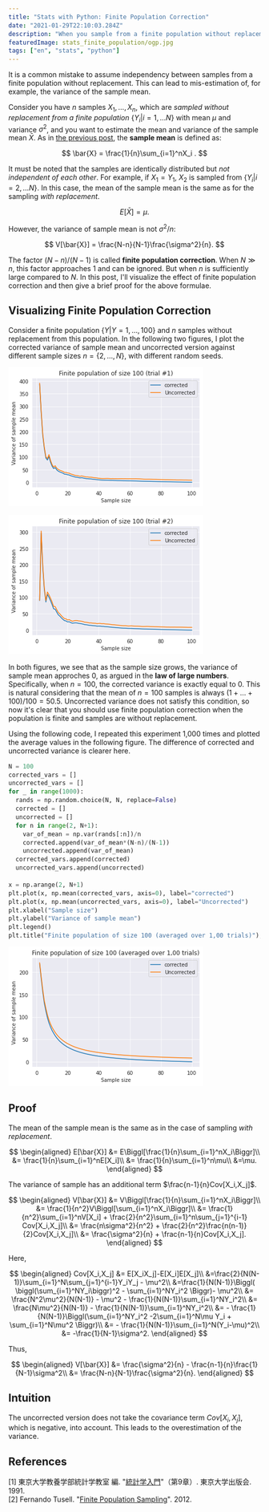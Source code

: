 ```yaml
---
title: "Stats with Python: Finite Population Correction"
date: "2021-01-29T22:10:03.284Z"
description: "When you sample from a finite population without replacement, beware the finite population correction. The samples are not independent of each other."
featuredImage: stats_finite_population/ogp.jpg
tags: ["en", "stats", "python"]
---
```


It is a common mistake to assume independency between samples from a finite population without replacement. This can lead to mis-estimation of, for example, the variance of the sample mean.

Consider you have $n$ samples $X_1,\ldots,X_n$, which are *sampled without replacement from a finite population* $\{Y_i|i=1,\ldots N \}$ with mean $\mu$ and variance $\sigma^2$, and you want to estimate the mean and variance of the sample mean $\bar{X}$. As in [the previous post](https://hippocampus-garden.com/stats_unbiased_variance/), the **sample mean** is defined as:

$$
\bar{X} = \frac{1}{n}\sum_{i=1}^nX_i .
$$

It must be noted that the samples are identically distributed but *not independent of each other*. For example, if $X_1=Y_1$, $X_2$ is sampled from $\{Y_i|i=2,\ldots N \}$. In this case, the mean of the sample mean is the same as for the sampling *with replacement*.

$$
E[\bar{X}] =\mu.
$$

However, the variance of sample mean is not $\sigma^2/n$:

$$
V[\bar{X}] = \frac{N-n}{N-1}\frac{\sigma^2}{n}.
$$

The factor $(N-n)/(N-1)$ is called **finite population correction**. When $N\gg n$, this factor approaches $1$ and can be ignored. But when $n$ is sufficiently large compared to $N$. In this post, I'll visualize the effect of finite population correction and then give a brief proof for the above formulae.

## Visualizing Finite Population Correction
Consider a finite population $\{ Y|Y=1,\ldots,100 \}$ and $n$ samples without replacement from this population. In the following two figures, I plot the corrected variance of sample mean and uncorrected version against different sample sizes $n=\{2,\ldots,N \}$, with different random seeds.


![](2021-01-28-23-59-52.png)

![](2021-01-28-23-59-59.png)

In both figures, we see that as the sample size grows, the variance of sample mean approches $0$, as argued in the **law of large numbers**. Specifically, when $n=100$, the corrected variance is exactly equal to $0$. This is natural considering that the mean of $n=100$ samples is always $(1+\ldots+100)/100=50.5$. Uncorrected variance does not satisfy this condition, so now it's clear that you should use finite population correction when the population is finite and samples are without replacement. 

Using the following code, I repeated this experiment 1,000 times and plotted the average values in the following figure. The difference of corrected and uncorrected variance is clearer here.

```python
N = 100
corrected_vars = []
uncorrected_vars = []
for _ in range(1000):
  rands = np.random.choice(N, N, replace=False)
  corrected = []
  uncorrected = []
  for n in range(2, N+1):
    var_of_mean = np.var(rands[:n])/n
    corrected.append(var_of_mean*(N-n)/(N-1))
    uncorrected.append(var_of_mean)
  corrected_vars.append(corrected)
  uncorrected_vars.append(uncorrected)

x = np.arange(2, N+1)
plt.plot(x, np.mean(corrected_vars, axis=0), label="corrected")
plt.plot(x, np.mean(uncorrected_vars, axis=0), label="Uncorrected")
plt.xlabel("Sample size")
plt.ylabel("Variance of sample mean")
plt.legend()
plt.title("Finite population of size 100 (averaged over 1,00 trials)");
```

![](2021-01-28-23-58-45.png)

## Proof
The mean of the sample mean is the same as in the case of sampling *with replacement*.

$$
\begin{aligned}
E[\bar{X}] &= E\Biggl[\frac{1}{n}\sum_{i=1}^nX_i\Biggr]\\
&= \frac{1}{n}\sum_{i=1}^nE[X_i]\\
&= \frac{1}{n}\sum_{i=1}^n\mu\\
&=\mu.
\end{aligned}
$$

The variance of sample has an additional term $\frac{n-1}{n}Cov[X_i,X_j]$.

$$
\begin{aligned}
V[\bar{X}] &= V\Biggl[\frac{1}{n}\sum_{i=1}^nX_i\Biggr]\\
&= \frac{1}{n^2}V\Biggl[\sum_{i=1}^nX_i\Biggr]\\
&= \frac{1}{n^2}\sum_{i=1}^nV[X_i] + \frac{2}{n^2}\sum_{i=1}^n\sum_{j=1}^{i-1} Cov[X_i,X_j]\\
&= \frac{n\sigma^2}{n^2} + \frac{2}{n^2}\frac{n(n-1)}{2}Cov[X_i,X_j]\\
&= \frac{\sigma^2}{n} + \frac{n-1}{n}Cov[X_i,X_j].
\end{aligned}
$$

Here, 

$$
\begin{aligned}
Cov[X_i,X_j]
&= E[X_iX_j]-E[X_i]E[X_j]\\
&=\frac{2}{N(N-1)}\sum_{i=1}^N\sum_{j=1}^{i-1}Y_iY_j - \mu^2\\
&=\frac{1}{N(N-1)}\Biggl( \biggl(\sum_{i=1}^NY_i\biggr)^2 - \sum_{i=1}^NY_i^2 \Biggr)- \mu^2\\
&= \frac{N^2\mu^2}{N(N-1)} - \mu^2 - \frac{1}{N(N-1)}\sum_{i=1}^NY_i^2\\
&= \frac{N\mu^2}{N(N-1)} - \frac{1}{N(N-1)}\sum_{i=1}^NY_i^2\\
&= - \frac{1}{N(N-1)}\Biggl(\sum_{i=1}^NY_i^2 -2\sum_{i=1}^N\mu Y_i + \sum_{i=1}^N\mu^2 \Biggr)\\
&= - \frac{1}{N(N-1)}\sum_{i=1}^N(Y_i-\mu)^2\\
&= -\frac{1}{N-1}\sigma^2.
\end{aligned}
$$

Thus, 

$$
\begin{aligned}
V[\bar{X}]
&= \frac{\sigma^2}{n} - \frac{n-1}{n}\frac{1}{N-1}\sigma^2\\
&= \frac{N-n}{N-1}\frac{\sigma^2}{n}.
\end{aligned}
$$

## Intuition
The uncorrected version does not take the covariance term $Cov[X_i,X_j]$, which is negative, into account. This leads to the overestimation of the variance.

## References
[1] 東京大学教養学部統計学教室 編. "[統計学入門](http://www.utp.or.jp/book/b300857.html)"（第9章）. 東京大学出版会. 1991.  
[2] Fernando Tusell. "[Finite Population Sampling](http://www.et.bs.ehu.es/~etptupaf/nuevo/ficheros/stat4econ/muestreo.pdf)". 2012.